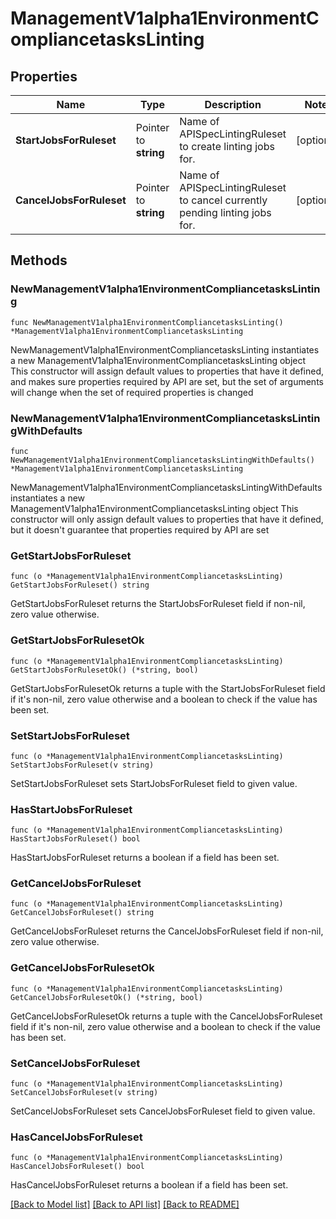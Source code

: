 # ManagementV1alpha1EnvironmentCompliancetasksLinting

## Properties

Name | Type | Description | Notes
------------ | ------------- | ------------- | -------------
**StartJobsForRuleset** | Pointer to **string** | Name of APISpecLintingRuleset to create linting jobs for. | [optional] 
**CancelJobsForRuleset** | Pointer to **string** | Name of APISpecLintingRuleset to cancel currently pending linting jobs for. | [optional] 

## Methods

### NewManagementV1alpha1EnvironmentCompliancetasksLinting

`func NewManagementV1alpha1EnvironmentCompliancetasksLinting() *ManagementV1alpha1EnvironmentCompliancetasksLinting`

NewManagementV1alpha1EnvironmentCompliancetasksLinting instantiates a new ManagementV1alpha1EnvironmentCompliancetasksLinting object
This constructor will assign default values to properties that have it defined,
and makes sure properties required by API are set, but the set of arguments
will change when the set of required properties is changed

### NewManagementV1alpha1EnvironmentCompliancetasksLintingWithDefaults

`func NewManagementV1alpha1EnvironmentCompliancetasksLintingWithDefaults() *ManagementV1alpha1EnvironmentCompliancetasksLinting`

NewManagementV1alpha1EnvironmentCompliancetasksLintingWithDefaults instantiates a new ManagementV1alpha1EnvironmentCompliancetasksLinting object
This constructor will only assign default values to properties that have it defined,
but it doesn't guarantee that properties required by API are set

### GetStartJobsForRuleset

`func (o *ManagementV1alpha1EnvironmentCompliancetasksLinting) GetStartJobsForRuleset() string`

GetStartJobsForRuleset returns the StartJobsForRuleset field if non-nil, zero value otherwise.

### GetStartJobsForRulesetOk

`func (o *ManagementV1alpha1EnvironmentCompliancetasksLinting) GetStartJobsForRulesetOk() (*string, bool)`

GetStartJobsForRulesetOk returns a tuple with the StartJobsForRuleset field if it's non-nil, zero value otherwise
and a boolean to check if the value has been set.

### SetStartJobsForRuleset

`func (o *ManagementV1alpha1EnvironmentCompliancetasksLinting) SetStartJobsForRuleset(v string)`

SetStartJobsForRuleset sets StartJobsForRuleset field to given value.

### HasStartJobsForRuleset

`func (o *ManagementV1alpha1EnvironmentCompliancetasksLinting) HasStartJobsForRuleset() bool`

HasStartJobsForRuleset returns a boolean if a field has been set.

### GetCancelJobsForRuleset

`func (o *ManagementV1alpha1EnvironmentCompliancetasksLinting) GetCancelJobsForRuleset() string`

GetCancelJobsForRuleset returns the CancelJobsForRuleset field if non-nil, zero value otherwise.

### GetCancelJobsForRulesetOk

`func (o *ManagementV1alpha1EnvironmentCompliancetasksLinting) GetCancelJobsForRulesetOk() (*string, bool)`

GetCancelJobsForRulesetOk returns a tuple with the CancelJobsForRuleset field if it's non-nil, zero value otherwise
and a boolean to check if the value has been set.

### SetCancelJobsForRuleset

`func (o *ManagementV1alpha1EnvironmentCompliancetasksLinting) SetCancelJobsForRuleset(v string)`

SetCancelJobsForRuleset sets CancelJobsForRuleset field to given value.

### HasCancelJobsForRuleset

`func (o *ManagementV1alpha1EnvironmentCompliancetasksLinting) HasCancelJobsForRuleset() bool`

HasCancelJobsForRuleset returns a boolean if a field has been set.


[[Back to Model list]](../README.md#documentation-for-models) [[Back to API list]](../README.md#documentation-for-api-endpoints) [[Back to README]](../README.md)


